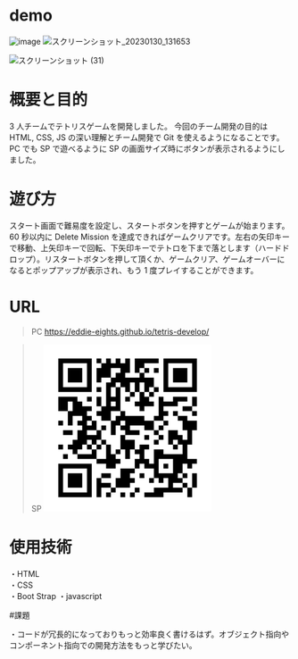 # demo

<img width="749" alt="image" src="https://user-images.githubusercontent.com/109569162/215386051-e430e70b-4875-4e10-803c-af6fd6012ca3.png">
<img width="749" alt="スクリーンショット_20230130_131653" src="https://user-images.githubusercontent.com/109569162/215654790-145e0644-d5c5-4aac-9536-11268d4c1b29.png">

![スクリーンショット (31)](https://user-images.githubusercontent.com/109569162/215654622-75450775-b976-48e2-b396-1be59029a1f1.png)

# 概要と目的

3 人チームでテトリスゲームを開発しました。
今回のチーム開発の目的は HTML, CSS, JS の深い理解とチーム開発で Git を使えるようになることです。
PC でも SP で遊べるように SP の画面サイズ時にボタンが表示されるようにしました。

# 遊び方

スタート画面で難易度を設定し、スタートボタンを押すとゲームが始まります。60 秒以内に Delete Mission を達成できればゲームクリアです。左右の矢印キーで移動、上矢印キーで回転、下矢印キーでテトロを下まで落とします（ハードドロップ）。リスタートボタンを押して頂くか、ゲームクリア、ゲームオーバーになるとポップアップが表示され、もう 1 度プレイすることができます。

# URL

> PC
> https://eddie-eights.github.io/tetris-develop/

> SP
> <img width="300px" height="auto" alt="image" src="./imgs/QR_535680.png">

# 使用技術

・HTML  
・CSS  
・Boot Strap
・javascript

#課題

・コードが冗長的になっておりもっと効率良く書けるはず。オブジェクト指向やコンポーネント指向での開発方法をもっと学びたい。
